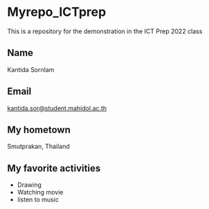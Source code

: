 # Myrepo_ICTprep
This is a repository for the demonstration in the ICT Prep 2022 class

## Name
Kantida Sornlam

## Email
kantida.sor@student.mahidol.ac.th

## My hometown
Smutprakan, Thailand

## My favorite activities
* Drawing
* Watching movie
* listen to music
